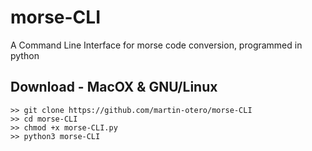 # morse-CLI

A Command Line Interface for morse code conversion, programmed in python

## Download - MacOX & GNU/Linux 

```
>> git clone https://github.com/martin-otero/morse-CLI
>> cd morse-CLI
>> chmod +x morse-CLI.py
>> python3 morse-CLI 
```
